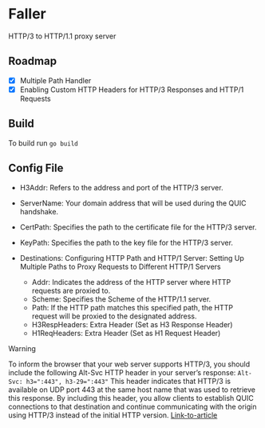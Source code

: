 # Faller

HTTP/3 to HTTP/1.1 proxy server

## Roadmap

- [x] Multiple Path Handler
- [x] Enabling Custom HTTP Headers for HTTP/3 Responses and HTTP/1 Requests

## Build

To build run `go build`

## Config File

* H3Addr: Refers to the address and port of the HTTP/3 server.

* ServerName: Your domain address that will be used during the QUIC handshake.

* CertPath: Specifies the path to the certificate file for the HTTP/3 server.

* KeyPath: Specifies the path to the key file for the HTTP/3 server.

* Destinations: Configuring HTTP Path and HTTP/1 Server: Setting Up Multiple Paths to Proxy Requests to Different HTTP/1 Servers

    - Addr: Indicates the address of the HTTP server where HTTP requests are proxied to.
    - Scheme: Specifies the Scheme of the HTTP/1.1 server.
    - Path: If the HTTP path matches this specified path, the HTTP request will be proxied to the designated address.
    - H3RespHeaders: Extra Header (Set as H3 Response Header)
    - H1ReqHeaders: Extra Header (Set as H1 Request Header)

> [!WARNING]
> To inform the browser that your web server supports HTTP/3, you should include the following Alt-Svc HTTP header in your server’s response: `Alt-Svc: h3=":443", h3-29=":443"` This header indicates that HTTP/3 is available on UDP port 443 at the same host name that was used to retrieve this response. By including this header, you allow clients to establish QUIC connections to that destination and continue communicating with the origin using HTTP/3 instead of the initial HTTP version. [Link-to-article](https://www.ietf.org/archive/id/draft-duke-httpbis-quic-version-alt-svc-03.html)
